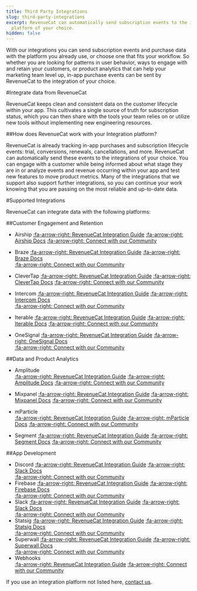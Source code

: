 ```yaml
---
title: Third Party Integrations
slug: third-party-integrations
excerpt: RevenueCat can automatically send subscription events to the integration
  platform of your choice.
hidden: false
---
```

With our integrations you can send subscription events and purchase data with the platform you already use, or choose one that fits your workflow. So whether you are looking for patterns in user behavior, ways to engage with and retain your customers, or product analytics that can help your marketing team level up, in-app purchase events can be sent by RevenueCat to the integration of your choice. 

#Integrate data from RevenueCat

RevenueCat keeps clean and consistent data on the customer lifecycle within your app. This cultivates a single source of truth for subscription status, which you can then share with the tools your team relies on or utilize new tools without implementing new engineering resources.

##How does RevenueCat work with your Integration platform?

RevenueCat is already tracking in-app purchases and subscription lifecycle events: trial, conversions, renewals, cancellations, and more. RevenueCat can automatically send these events to the integrations of your choice. You can engage with a customer while being informed about what stage they are in or analyze events and revenue occurring within your app and test new features to move product metrics. Many of the integrations that we support also support further integrations, so you can continue your work knowing that you are passing on the most reliable and up-to-date data. 

#Supported Integrations

RevenueCat can integrate data with the following platforms:

##Customer Engagement and Retention
 * Airship
    [:fa-arrow-right: RevenueCat Integration Guide](doc:airship)
    [:fa-arrow-right: Airship Docs](https://docs.airship.com/)
    [:fa-arrow-right: Connect with our Community](https://community.revenuecat.com/search/index?q=airship&search_type=tag)

 * Braze
    [:fa-arrow-right: RevenueCat Integration Guide](doc:braze)
    [:fa-arrow-right: Braze Docs](https://www.braze.com/docs)     
    [:fa-arrow-right: Connect with our Community](https://community.revenuecat.com/search/index?q=braze&search_type=tag)
* CleverTap
   [:fa-arrow-right: RevenueCat Integration Guide](doc:clevertap)
   [:fa-arrow-right: CleverTap Docs](https://developer.clevertap.com/docs) 
   [:fa-arrow-right: Connect with our Community](https://community.revenuecat.com/search/index?q=clevertap&search_type=tag)
 * Intercom
    [:fa-arrow-right: RevenueCat Integration Guide](doc:intercom)
    [:fa-arrow-right: Intercom Docs](https://developers.intercom.com/building-apps/docs)     
    [:fa-arrow-right: Connect with our Community](https://community.revenuecat.com/search/index?q=intercom&search_type=tag)

 * Iterable
    [:fa-arrow-right: RevenueCat Integration Guide](doc:iterable)
    [:fa-arrow-right: Iterable Docs](https://support.iterable.com/hc/en-us)
    [:fa-arrow-right: Connect with our Community](https://community.revenuecat.com/search/index?q=iterable&search_type=tag)
 * OneSignal
    [:fa-arrow-right: RevenueCat Integration Guide](doc:onesignal)
    [:fa-arrow-right: OneSignal Docs](https://documentation.onesignal.com/docs)     
    [:fa-arrow-right: Connect with our Community](https://community.revenuecat.com/search/index?q=onesignal&search_type=tag)

##Data and Product Analytics
 * Amplitude   
    [:fa-arrow-right: RevenueCat Integration Guide](doc:amplitude)
    [:fa-arrow-right: Amplitude Docs](https://help.amplitude.com/hc/en-us)
    [:fa-arrow-right: Connect with our Community](https://community.revenuecat.com/search/index?q=amplitude&search_type=tag)

* Mixpanel
    [:fa-arrow-right: RevenueCat Integration Guide](doc:mixpanel)
   [:fa-arrow-right: Mixpanel Docs](https://developer.mixpanel.com/docs) 
   [:fa-arrow-right: Connect with our Community](https://community.revenuecat.com/search/index?q=mixpanel&search_type=tag)
* mParticle    
   [:fa-arrow-right: RevenueCat Integration Guide](doc:mparticle)
   [:fa-arrow-right: mParticle Docs](https://docs.mparticle.com/) 
   [:fa-arrow-right: Connect with our Community](https://community.revenuecat.com/search/index?q=mparticle&search_type=tag)
* Segment
   [:fa-arrow-right: RevenueCat Integration Guide](doc:segment)
   [:fa-arrow-right: Segment Docs](https://segment.com/docs/?ref=nav) 
   [:fa-arrow-right: Connect with our Community](https://community.revenuecat.com/search/index?q=segment&search_type=tag)

##App Development
  * Discord
    [:fa-arrow-right: RevenueCat Integration Guide](doc:discord)
    [:fa-arrow-right: Slack Docs](https://support.discord.com/hc/en-us/articles/228383668-Intro-to-Webhooks)     
    [:fa-arrow-right: Connect with our Community](https://community.revenuecat.com/search/index?q=discord&search_type=tag)
 * Firebase
    [:fa-arrow-right: RevenueCat Integration Guide](doc:firebase)
    [:fa-arrow-right: Firebase Docs](https://firebase.google.com/docs/)     
    [:fa-arrow-right: Connect with our Community](https://community.revenuecat.com/search/index?q=firebase&search_type=tag)
 * Slack
    [:fa-arrow-right: RevenueCat Integration Guide](doc:slack)
    [:fa-arrow-right: Slack Docs](https://slack.com/help/articles/115005265063-Incoming-webhooks-for-Slack)     
    [:fa-arrow-right: Connect with our Community](https://community.revenuecat.com/search/index?q=slack&search_type=tag)
 * Statsig
    [:fa-arrow-right: RevenueCat Integration Guide](doc:statsig)
    [:fa-arrow-right: Statsig Docs](https://docs.statsig.com/)     
    [:fa-arrow-right: Connect with our Community](https://community.revenuecat.com/search/index?q=statsig&search_type=tag)
 * Superwall
    [:fa-arrow-right: RevenueCat Integration Guide](doc:superwall)
    [:fa-arrow-right: Superwall Docs](https://docs.superwall.com/docs)     
    [:fa-arrow-right: Connect with our Community](https://community.revenuecat.com/search/index?q=superwall&search_type=tag)
* Webhooks   
    [:fa-arrow-right: RevenueCat Integration Guide](doc:webhooks)
    [:fa-arrow-right: Connect with our Community](https://community.revenuecat.com/search/index?q=webhooks&search_type=tag)



If you use an integration platform not listed here, [contact us](https://www.revenuecat.com/contact).